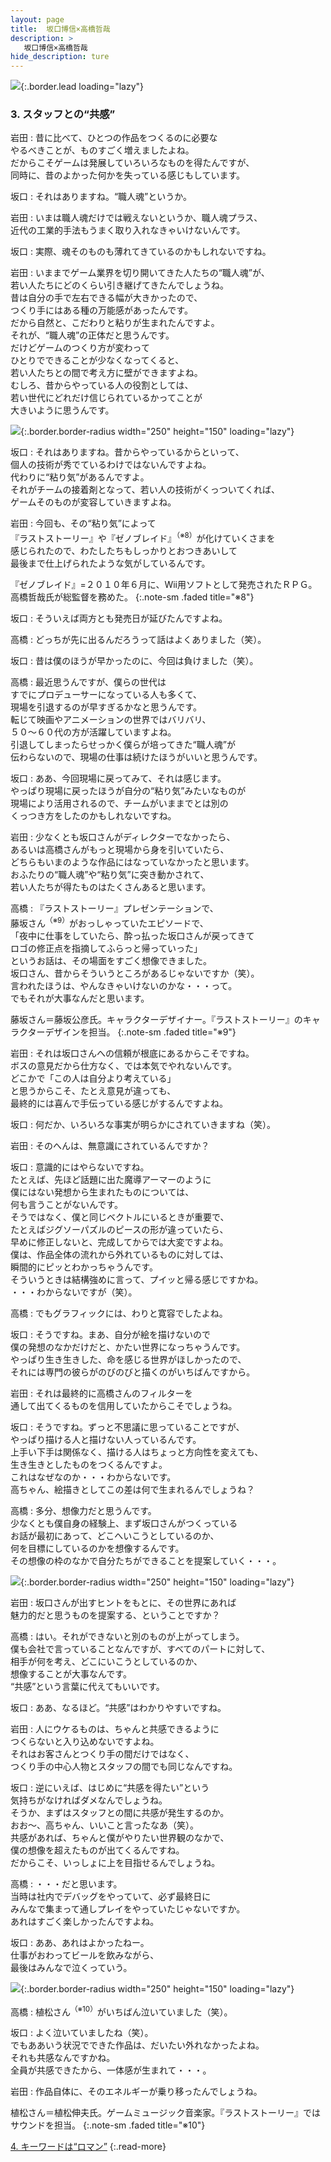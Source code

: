 ```yaml
---
layout: page
title:  坂口博信×高橋哲哉
description: >
   坂口博信×高橋哲哉
hide_description: ture
---
```


![](/interviews/jp/wii/slsjsx4j/vol1/img/mainvisual3.jpg){:.border.lead loading="lazy"}

### 3. スタッフとの“共感”

岩田
: 昔に比べて、ひとつの作品をつくるのに必要な<br>やるべきことが、ものすごく増えましたよね。<br>だからこそゲームは発展していろいろなものを得たんですが、<br>同時に、昔のよかった何かを失っている感じもしています。

坂口
: それはありますね。“職人魂”というか。

岩田
: いまは職人魂だけでは戦えないというか、職人魂プラス、<br>近代の工業的手法もうまく取り入れなきゃいけないんです。

坂口
: 実際、魂そのものも薄れてきているのかもしれないですね。

岩田
: いままでゲーム業界を切り開いてきた人たちの“職人魂”が、<br>若い人たちにどのくらい引き継げてきたんでしょうね。<br>昔は自分の手で左右できる幅が大きかったので、<br>つくり手にはある種の万能感があったんです。<br>だから自然と、こだわりと粘りが生まれたんですよ。<br>それが、“職人魂”の正体だと思うんです。<br>だけどゲームのつくり方が変わって<br>ひとりでできることが少なくなってくると、<br>若い人たちとの間で考え方に壁ができますよね。<br>むしろ、昔からやっている人の役割としては、<br>若い世代にどれだけ信じられているかってことが<br>大きいように思うんです。

![](/interviews/jp/wii/slsjsx4j/vol1/img/photo7.jpg){:.border.border-radius width="250" height="150" loading="lazy"}

坂口
: それはありますね。昔からやっているからといって、<br>個人の技術が秀でているわけではないんですよね。<br>代わりに“粘り気”があるんですよ。<br>それがチームの接着剤となって、若い人の技術がくっついてくれば、<br>ゲームそのものが変容していきますよね。

岩田
: 今回も、その“粘り気”によって<br>『ラストストーリー』や『ゼノブレイド』<sup>（※8）</sup>が化けていくさまを<br>感じられたので、わたしたちもしっかりとおつきあいして<br>最後まで仕上げられたような気がしているんです。

『ゼノブレイド』=２０１０年６月に、Wii用ソフトとして発売されたＲＰＧ。高橋哲哉氏が総監督を務めた。
{:.note-sm .faded title="※8"}

坂口
: そういえば両方とも発売日が延びたんですよね。

高橋
: どっちが先に出るんだろうって話はよくありました（笑）。

坂口
: 昔は僕のほうが早かったのに、今回は負けました（笑）。<br>

高橋
: 最近思うんですが、僕らの世代は<br>すでにプロデューサーになっている人も多くて、<br>現場を引退するのが早すぎるかなと思うんです。<br>転じて映画やアニメーションの世界ではバリバリ、<br>５０〜６０代の方が活躍していますよね。<br>引退してしまったらせっかく僕らが培ってきた“職人魂”が<br>伝わらないので、現場の仕事は続けたほうがいいと思うんです。

坂口
: ああ、今回現場に戻ってみて、それは感じます。<br>やっぱり現場に戻ったほうが自分の“粘り気”みたいなものが<br>現場により活用されるので、チームがいままでとは別の<br>くっつき方をしたのかもしれないですね。

岩田
: 少なくとも坂口さんがディレクターでなかったら、<br>あるいは高橋さんがもっと現場から身を引いていたら、<br>どちらもいまのような作品にはなっていなかったと思います。<br>おふたりの“職人魂”や“粘り気”に突き動かされて、<br>若い人たちが得たものはたくさんあると思います。

高橋
: 『ラストストーリー』プレゼンテーションで、<br>藤坂さん<sup>（※9）</sup>がおっしゃっていたエピソードで、<br>「夜中に仕事をしていたら、酔っ払った坂口さんが戻ってきて<br>ロゴの修正点を指摘してふらっと帰っていった」<br>というお話は、その場面をすごく想像できました。<br>坂口さん、昔からそういうところがあるじゃないですか（笑）。<br>言われたほうは、やんなきゃいけないのかな・・・って。<br>でもそれが大事なんだと思います。

藤坂さん＝藤坂公彦氏。キャラクターデザイナー。『ラストストーリー』のキャラクターデザインを担当。
{:.note-sm .faded title="※9"}

岩田
: それは坂口さんへの信頼が根底にあるからこそですね。<br>ボスの意見だから仕方なく、では本気でやれないんです。<br>どこかで「この人は自分より考えている」<br>と思うからこそ、たとえ意見が違っても、<br>最終的には喜んで手伝っている感じがするんですよね。

坂口
: 何だか、いろいろな事実が明らかにされていきますね（笑）。

岩田
: そのへんは、無意識にされているんですか？

坂口
: 意識的にはやらないですね。<br>たとえば、先ほど話題に出た魔導アーマーのように<br>僕にはない発想から生まれたものについては、<br>何も言うことがないんです。<br>そうではなく、僕と同じベクトルにいるときが重要で、<br>たとえばジグソーパズルのピースの形が違っていたら、<br>早めに修正しないと、完成してからでは大変ですよね。<br>僕は、作品全体の流れから外れているものに対しては、<br>瞬間的にピッとわかっちゃうんです。<br>そういうときは結構強めに言って、プイッと帰る感じですかね。<br>・・・わからないですが（笑）。

高橋
: でもグラフィックには、わりと寛容でしたよね。

坂口
: そうですね。まあ、自分が絵を描けないので<br>僕の発想のなかだけだと、かたい世界になっちゃうんです。<br>やっぱり生き生きした、命を感じる世界がほしかったので、<br>それには専門の彼らがのびのびと描くのがいちばんですから。

岩田
: それは最終的に高橋さんのフィルターを<br>通して出てくるものを信用していたからこそでしょうね。

坂口
: そうですね。ずっと不思議に思っていることですが、<br>やっぱり描ける人と描けない人っているんです。<br>上手い下手は関係なく、描ける人はちょっと方向性を変えても、<br>生き生きとしたものをつくるんですよ。<br>これはなぜなのか・・・わからないです。<br>高ちゃん、絵描きとしてこの差は何で生まれるんでしょうね？

高橋
: 多分、想像力だと思うんです。<br>少なくとも僕自身の経験上、まず坂口さんがつくっている<br>お話が最初にあって、どこへいこうとしているのか、<br>何を目標にしているのかを想像するんです。<br>その想像の枠のなかで自分たちができることを提案していく・・・。

![](/interviews/jp/wii/slsjsx4j/vol1/img/photo8.jpg){:.border.border-radius width="250" height="150" loading="lazy"}

岩田
: 坂口さんが出すヒントをもとに、その世界にあれば<br>魅力的だと思うものを提案する、ということですか？

高橋
: はい。それができないと別のものが上がってしまう。<br>僕も会社で言っていることなんですが、すべてのパートに対して、<br>相手が何を考え、どこにいこうとしているのか、<br>想像することが大事なんです。<br>“共感”という言葉に代えてもいいです。

坂口
: ああ、なるほど。“共感”はわかりやすいですね。

岩田
: 人にウケるものは、ちゃんと共感できるように<br>つくらないと入り込めないですよね。<br>それはお客さんとつくり手の間だけではなく、<br>つくり手の中心人物とスタッフの間でも同じなんですね。

坂口
: 逆にいえば、はじめに“共感を得たい”という<br>気持ちがなければダメなんでしょうね。<br>そうか、まずはスタッフとの間に共感が発生するのか。<br>おお〜、高ちゃん、いいこと言ったなあ（笑）。<br>共感があれば、ちゃんと僕がやりたい世界観のなかで、<br>僕の想像を超えたものが出てくるんですね。<br>だからこそ、いっしょに上を目指せるんでしょうね。

高橋
: ・・・だと思います。<br>当時は社内でデバッグをやっていて、必ず最終日に<br>みんなで集まって通しプレイをやっていたじゃないですか。<br>あれはすごく楽しかったんですよね。

坂口
: ああ、あれはよかったねー。<br>仕事がおわってビールを飲みながら、<br>最後はみんなで泣くっていう。

![](/interviews/jp/wii/slsjsx4j/vol1/img/photo9.jpg){:.border.border-radius width="250" height="150" loading="lazy"}

高橋
: 植松さん<sup>（※10）</sup>がいちばん泣いていました（笑）。

坂口
: よく泣いていましたね（笑）。<br>でもああいう状況でできた作品は、だいたい外れなかったよね。<br>それも共感なんですかね。<br>全員が共感できたから、一体感が生まれて・・・。

岩田
: 作品自体に、そのエネルギーが乗り移ったんでしょうね。

植松さん＝植松伸夫氏。ゲームミュージック音楽家。『ラストストーリー』ではサウンドを担当。
{:.note-sm .faded title="※10"}

[4. キーワードは“ロマン”](4.md)
{:.read-more}


